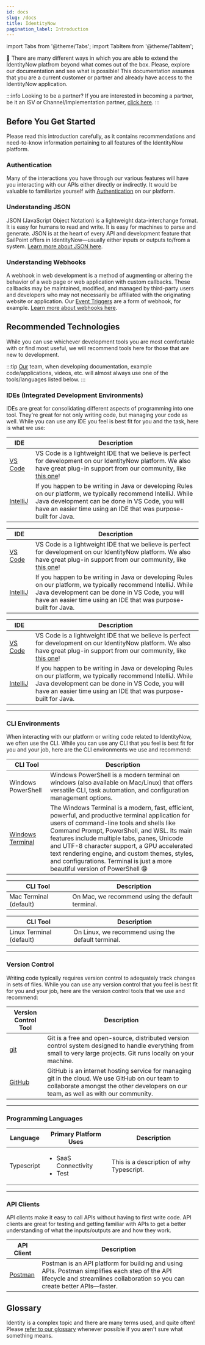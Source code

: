 ```yaml
---
id: docs
slug: /docs
title: IdentityNow
pagination_label: Introduction
---
```


import Tabs from '@theme/Tabs';
import TabItem from '@theme/TabItem';

🧭 There are many different ways in which you are able to extend the IdentityNow platfrom beyond what comes out of the box. Please, explore our documentation and see what is possible! This documentation assumes that you are a current customer or partner and already have access to the IdentityNow application.

:::info Looking to be a partner?
If you are interested in becoming a partner, be it an ISV or Channel/Implementation partner, [click here](https://www.sailpoint.com/partners/become-partner/).
:::

## Before You Get Started
Please read this introduction carefully, as it contains recommendations and need-to-know information pertaining to all features of the IdentityNow platform.


### Authentication
Many of the interactions you have through our various features will have you interacting with our APIs either directly or indirectly. It would be valuable to familiarize yourself with [Authentication](../../api/authentication.md) on our platform.

### Understanding JSON
JSON (JavaScript Object Notation) is a lightweight data-interchange format. It is easy for humans to read and write. It is easy for machines to parse and generate. JSON is at the heart of every API and development feature that SailPoint offers in IdentityNow—usually either inputs or outputs to/from a system. [Learn more about JSON here](https://www.w3schools.com/js/js_json_intro.asp).

### Understanding Webhooks
A webhook in web development is a method of augmenting or altering the behavior of a web page or web application with custom callbacks. These callbacks may be maintained, modified, and managed by third-party users and developers who may not necessarily be affiliated with the originating website or application. Our [Event Triggers](docs/identity-now/event-triggers) are a form of webhook, for example. [Learn more about webhooks here](https://zapier.com/blog/what-are-webhooks/).

## Recommended Technologies
While you can use whichever development tools you are most comfortable with or find most useful, we will recommend tools here for those that are new to development.

:::tip
[Our](https://google.com) team, when developing documentation, example code/applications, videos, etc. will almost always use one of the tools/languages listed below.
:::

### IDEs (Integrated Development Environments)
IDEs are great for consolidating different aspects of programming into one tool. They're great for not only writing code, but managing your code as well. While you can use any IDE you feel is best fit for you and the task, here is what we use:

<Tabs groupId="operating-systems">
  <TabItem value="win" label="Windows">

  | IDE | Description |
  |---|---|
  | [VS Code](https://code.visualstudio.com/) | VS Code is a lightweight IDE that we believe is perfect for development on our IdentityNow platform. We also have great plug-in support from our community, like [this one](https://marketplace.visualstudio.com/items?itemName=yannick-beot-sp.vscode-sailpoint-identitynow)! |
  | [IntelliJ](https://www.jetbrains.com/idea/) | If you happen to be writing in Java or developing Rules on our platform, we typically recommend IntelliJ. While Java development can be done in VS Code, you will have an easier time using an IDE that was purpose-built for Java. |
  </TabItem>
  <TabItem value="mac" label="Mac">

  | IDE | Description |
  |---|---|
  | [VS Code](https://code.visualstudio.com/) | VS Code is a lightweight IDE that we believe is perfect for development on our IdentityNow platform. We also have great plug-in support from our community, like [this one](https://marketplace.visualstudio.com/items?itemName=yannick-beot-sp.vscode-sailpoint-identitynow)! |
  | [IntelliJ](https://www.jetbrains.com/idea/) | If you happen to be writing in Java or developing Rules on our platform, we typically recommend IntelliJ. While Java development can be done in VS Code, you will have an easier time using an IDE that was purpose-built for Java. |
  </TabItem>
  <TabItem value="linux" label="Linux">

  | IDE | Description |
  |---|---|
  | [VS Code](https://code.visualstudio.com/) | VS Code is a lightweight IDE that we believe is perfect for development on our IdentityNow platform. We also have great plug-in support from our community, like [this one](https://marketplace.visualstudio.com/items?itemName=yannick-beot-sp.vscode-sailpoint-identitynow)! |
  | [IntelliJ](https://www.jetbrains.com/idea/) | If you happen to be writing in Java or developing Rules on our platform, we typically recommend IntelliJ. While Java development can be done in VS Code, you will have an easier time using an IDE that was purpose-built for Java. |
  </TabItem>
</Tabs>

---

### CLI Environments
When interacting with our platform or writing code related to IdentityNow, we often use the CLI. While you can use any CLI that you feel is best fit for you and your job, here are the CLI environments we use and recommend:

<Tabs groupId="operating-systems">
  <TabItem value="win" label="Windows">

| CLI Tool | Description |
|---|---|
| Windows PowerShell | Windows PowerShell is a modern terminal on windows (also available on Mac/Linux) that offers versatile CLI, task automation, and configuration management options. |
| [Windows Terminal](https://apps.microsoft.com/store/detail/windows-terminal/9N0DX20HK701?hl=en-us&gl=us) | The Windows Terminal is a modern, fast, efficient, powerful, and productive terminal application for users of command-line tools and shells like Command Prompt, PowerShell, and WSL. Its main features include multiple tabs, panes, Unicode and UTF-8 character support, a GPU accelerated text rendering engine, and custom themes, styles, and configurations. Terminal is just a more beautiful version of PowerShell 😁 |
  </TabItem>
  <TabItem value="mac" label="Mac">

| CLI Tool | Description |
|---|---|
| Mac Terminal (default) | On Mac, we recommend using the default terminal. |
  </TabItem>
  <TabItem value="linux" label="Linux">

| CLI Tool | Description |
|---|---|
| Linux Terminal (default) | On Linux, we recommend using the default terminal. |
  </TabItem>
</Tabs>

---

### Version Control
Writing code typically requires version control to adequately track changes in sets of files. While you can use any version control that you feel is best fit for you and your job, here are the version control tools that we use and recommend:

| Version Control Tool | Description |
|---|---|
| [git](https://git-scm.com/) | Git is a free and open-source, distributed version control system designed to handle everything from small to very large projects. Git runs locally on your machine. |
| [GitHub](https://github.com) | GitHub is an internet hosting service for managing git in the cloud. We use GitHub on our team to collaborate amongst the other developers on our team, as well as with our community. |

---

### Programming Languages

| Language | Primary Platform Uses | Description |
|---|---|---|
| Typescript | <ul><li>SaaS Connectivity</li><li>Test</li></ul> | This is a description of why Typescript. |

---

### API Clients
API clients make it easy to call APIs without having to first write code. API clients are great for testing and getting familiar with APIs to get a better understanding of what the inputs/outputs are and how they work.

| API Client | Description |
|---|---|
| [Postman](https://www.postman.com/downloads/) | Postman is an API platform for building and using APIs. Postman simplifies each step of the API lifecycle and streamlines collaboration so you can create better APIs—faster. |

## Glossary
Identity is a complex topic and there are many terms used, and quite often! Please [refer to our glossary](https://documentation.sailpoint.com/saas/help/common/glossary.html) whenever possible if you aren't sure what something means.